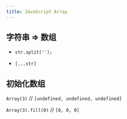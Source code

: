 ```yaml
---
title: JavaScript Array
---
```


## 字符串 => 数组

- `str.split('');`

- `[...str]`

## 初始化数组

`Array(3)` // `[undefined, undefined, undefined]`

`Array(3).fill(0)` // `[0, 0, 0]`
